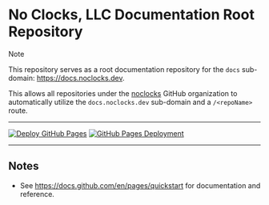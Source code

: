 # No Clocks, LLC Documentation Root Repository

> [!NOTE]
> This repository serves as a root documentation repository for the `docs` sub-domain: <https://docs.noclocks.dev>.
>
> This allows all repositories under the [noclocks](https://github.com/noclocks) GitHub organization to automatically
> utilize the `docs.noclocks.dev` sub-domain and a `/<repoName>` route.

***

[![Deploy GitHub Pages](https://github.com/noclocks/noclocks.github.io/actions/workflows/ghpages.yml/badge.svg)](https://github.com/noclocks/noclocks.github.io/actions/workflows/ghpages.yml)
[![GitHub Pages Deployment](https://github.com/noclocks/noclocks.github.io/actions/workflows/pages/pages-build-deployment/badge.svg)](https://github.com/noclocks/noclocks.github.io/actions/workflows/pages/pages-build-deployment)
***

## Notes

- See https://docs.github.com/en/pages/quickstart for documentation and reference.
